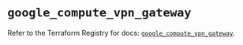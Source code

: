 # `google_compute_vpn_gateway`

Refer to the Terraform Registry for docs: [`google_compute_vpn_gateway`](https://registry.terraform.io/providers/hashicorp/google/6.7.0/docs/resources/compute_vpn_gateway).

